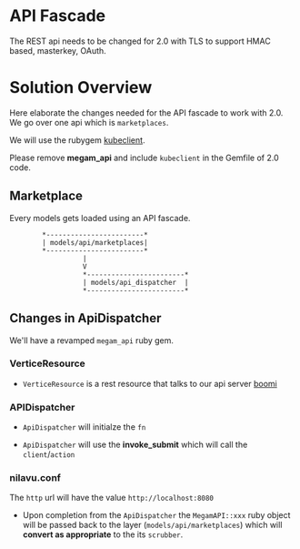 # API Fascade

The REST api needs to be changed for 2.0 with TLS to support HMAC based,  masterkey, OAuth.

# Solution Overview

Here elaborate the changes needed for the API fascade to work with 2.0. We go over one api which is `marketplaces`.

We will use the rubygem [kubeclient](https://github.com/abonas/kubeclient).

Please remove **megam_api** and include `kubeclient` in the Gemfile of 2.0 code.

## Marketplace

Every models gets loaded using an API fascade.

            *------------------------*
            | models/api/marketplaces|
            *------------------------*
                      |
                      V
                      *------------------------*
                      | models/api_dispatcher  |
                      *------------------------*

## Changes in ApiDispatcher

We'll have a revamped `megam_api` ruby gem.


### VerticeResource

- `VerticeResource` is a rest resource that talks to our api server [boomi](https://gitlab.com/megamsys/boomi)

### APIDispatcher


- `ApiDispatcher` will initialze the `fn`

- `ApiDispatcher` will use the  **invoke_submit** which will call the `client`/`action`

### nilavu.conf

The `http` url will have the value `http://localhost:8080`


- Upon completion from the `ApiDispatcher` the `MegamAPI::xxx` ruby object will be passed back to the layer (`models/api/marketplaces`) which will **convert as appropriate** to the its `scrubber`.
